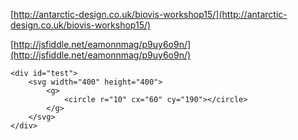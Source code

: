 [http://antarctic-design.co.uk/biovis-workshop15/](http://antarctic-design.co.uk/biovis-workshop15/)

[http://jsfiddle.net/eamonnmag/p9uy6o9n/](http://jsfiddle.net/eamonnmag/p9uy6o9n/)


```
<div id="test">
    <svg width="400" height="400">
        <g>
            <circle r="10" cx="60" cy="190"></circle>
        </g>
    </svg>
</div>
```

